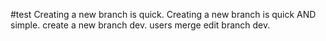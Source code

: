 #test
Creating a new branch is quick.
Creating a new branch is quick AND simple.
create a new branch dev.
users merge edit branch dev.
